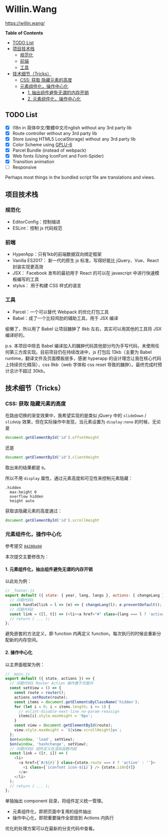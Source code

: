 # Willin.Wang

<https://willin.wang/>

<!-- START doctoc generated TOC please keep comment here to allow auto update -->
<!-- DON'T EDIT THIS SECTION, INSTEAD RE-RUN doctoc TO UPDATE -->
**Table of Contents**

- [TODO List](#todo-list)
- [项目技术栈](#%E9%A1%B9%E7%9B%AE%E6%8A%80%E6%9C%AF%E6%A0%88)
  - [规范化](#%E8%A7%84%E8%8C%83%E5%8C%96)
  - [前端](#%E5%89%8D%E7%AB%AF)
  - [工具](#%E5%B7%A5%E5%85%B7)
- [技术细节（Tricks）](#%E6%8A%80%E6%9C%AF%E7%BB%86%E8%8A%82tricks)
  - [CSS: 获取 隐藏元素的高度](#css-%E8%8E%B7%E5%8F%96-%E9%9A%90%E8%97%8F%E5%85%83%E7%B4%A0%E7%9A%84%E9%AB%98%E5%BA%A6)
  - [元素组件化，操作中心化](#%E5%85%83%E7%B4%A0%E7%BB%84%E4%BB%B6%E5%8C%96%E6%93%8D%E4%BD%9C%E4%B8%AD%E5%BF%83%E5%8C%96)
    - [1. 抽出组件避免无谓的内存开销](#1-%E6%8A%BD%E5%87%BA%E7%BB%84%E4%BB%B6%E9%81%BF%E5%85%8D%E6%97%A0%E8%B0%93%E7%9A%84%E5%86%85%E5%AD%98%E5%BC%80%E9%94%80)
    - [2. 元素组件化，操作中心化](#2-%E5%85%83%E7%B4%A0%E7%BB%84%E4%BB%B6%E5%8C%96%E6%93%8D%E4%BD%9C%E4%B8%AD%E5%BF%83%E5%8C%96)

<!-- END doctoc generated TOC please keep comment here to allow auto update -->

## TODO List

- [x] I18n in 简体中文/繁體中文/English without any 3rd party lib
- [x] Route controller without any 3rd party lib
- [x] Store (using HTML5 LocalStorage) without any 3rd party lib
- [x] Color Scheme using [GPLU-6](https://color.adobe.com/zh/GPLU-6-color-theme-10377548/?showPublished=true)
- [x] Parcel Bundle (instead of webpack)
- [x] Web fonts (Using IconFont and Font-Spider)
- [x] Transition animation
- [ ] Responsive

Perhaps most things in the bundled script file are translations and views.

## 项目技术栈

### 规范化

- EditorConfig：控制缩进
- ESLint：控制 js 代码规范

### 前端

- HyperApp：只有1kb的前端数据双向绑定框架
- Vanilla ES2017： 新一代的原生 js 标准，写得好能比 jQuery、Vue、React 封装实现更高效
- JSX： Facebook 发布的最初用于 React 的可以在 javascript 中进行快速模板编写的工具
- stylus： 用于构建 CSS 样式的语言

### 工具

- Parcel：一个可以替代 Webpack 的优化打包工具
- Babel：成了一个比较鸡肋的辅助工具，用于 JSX 编译

偷懒了，所以用了 Babel 让项目臃肿了 8kb 左右，其实可以用其他的工具将 JSX 编译好的。

p.s. 本项目中除去 Babel 编译加入的臃肿代码其他部分均为手写代码，未使用任何第三方库实现。目前项目仍在持续改进中，js 打包后 13kb（主要为 Babel runtime，翻译文件及页面模板居多，感谢 hyperapp 的设计理念让我在核心代码上持续优化精简），css 9kb（web 字体和 css reset 导致的臃肿）。最终完成时预计总计不超过 30kb。

## 技术细节（Tricks）

### CSS: 获取 隐藏元素的高度

在路由切换的渐变效果中，我希望实现的是类似 jQuery 中的 `slideDown` / `slideUp` 效果，但在实际操作中发现，当元素设置为 `display:none` 的时候，无论是

```js
document.getElementById('id').offsetHeight
```

还是

```js
document.getElementById('id').clientHeight
```

取出来的结果都是 `0`。

所以不用 `display` 属性，通过元素高度和可见性来控制元素隐藏：

```stylus
.hidden
  max-height 0
  overflow hidden
  height auto
```

获取该隐藏元素的高度通过：

```js
document.getElementById('id').scrollHeight
```

### 元素组件化，操作中心化

参考提交 [`84280a94`](https://github.com/willin/willin.github.io/commit/84280a947f763489208497cd407b7afaae4ac33e)

本次提交主要修改为：

#### 1. 元素组件化，抽出组件避免无谓的内存开销

以此处为例：

```js
// _footer.js
export default ({ state: { year, lang, langs }, actions: { changeLang } }) => {
  // 问题代码1
  const handleClick = l => (e) => { changeLang(l); e.preventDefault(); };
  // 问题代码2
  const link = ([l, t]) => (<li><a href="#" class={lang === l ? 'active' : ''} onclick={handleClick(l)}>{t}</a></li>);
  // return ( ... );
};
```

避免嵌套的方法定义，即 function 内再定义 function，每次执行的时候会重新分配新的内存空间。

#### 2. 操作中心化

以主界面框架为例：

```js
// _main.js
export default ({ state, actions }) => {
  // 问题代码1 Router Action 操作置于页面内
  const setView = () => {
    const route = router();
    actions.setRoute(route);
    const items = document.getElementsByClassName('hidden');
    for (let i = 0; i < items.length; i += 1) {
      // eslint-disable-next-line no-param-reassign
      items[i].style.maxHeight = '0px';
    }
    const view = document.getElementById(route);
    view.style.maxHeight = `${view.scrollHeight}px`;
  };
  $on(window, 'load', setView);
  $on(window, 'hashchange', setView);
  // 问题代码2 组件定义在渲染函数内部
  const link = ([r, i]) => (
    <li>
      <a href={`#/${r}`} class={state.route === r ? 'active' : ''}>
        <i class={`iconfont icon-${i}`} /> {state.i18n[r]}
      </a>
    </li>
  );
  // return ( ... );
};
```
单独抽出 component 目录，将组件定义统一管理。

- 元素组件化，即把页面中复用的组件抽出
- 操作中心化，即把重要操作全部放到 Actions 内执行

优化的处理方案可以在最新的分支代码中查看。
